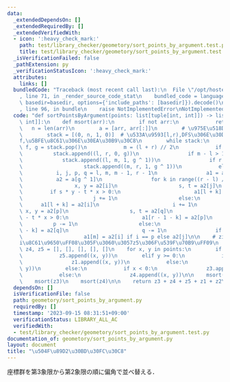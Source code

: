 ```yaml
---
data:
  _extendedDependsOn: []
  _extendedRequiredBy: []
  _extendedVerifiedWith:
  - icon: ':heavy_check_mark:'
    path: test/library_checker/geometory/sort_points_by_argument.test.py
    title: test/library_checker/geometory/sort_points_by_argument.test.py
  _isVerificationFailed: false
  _pathExtension: py
  _verificationStatusIcon: ':heavy_check_mark:'
  attributes:
    links: []
  bundledCode: "Traceback (most recent call last):\n  File \"/opt/hostedtoolcache/PyPy/3.10.13/x64/lib/pypy3.10/site-packages/onlinejudge_verify/documentation/build.py\"\
    , line 71, in _render_source_code_stat\n    bundled_code = language.bundle(stat.path,\
    \ basedir=basedir, options={'include_paths': [basedir]}).decode()\n  File \"/opt/hostedtoolcache/PyPy/3.10.13/x64/lib/pypy3.10/site-packages/onlinejudge_verify/languages/python.py\"\
    , line 96, in bundle\n    raise NotImplementedError\nNotImplementedError\n"
  code: "def sortPointsByArgument(points: list[tuple[int, int]]) -> list[tuple[int,\
    \ int]]:\n    def msort(arr):\n        if not arr:\n            return\n     \
    \   n = len(arr)\n        a = [arr, arr[:]]\n        # \u975E\u518D\u5E30DFS\n\
    \        stack = [(0, n, 1, 0)]  # \u533A\u9593[l,r),DFS\u306E\u30D5\u30E9\u30B0\
    f,\u5BFE\u8C61\u306E\u30EA\u30B9\u30C8\n        while stack:\n            l, r,\
    \ f, g = stack.pop()\n            m = (l + r) // 2\n            if f:\n      \
    \          stack.append((l, r, 0, g))\n                if m - l > 1:\n       \
    \             stack.append((l, m, 1, g ^ 1))\n                if r - m > 1:\n\
    \                    stack.append((m, r, 1, g ^ 1))\n            else:\n     \
    \           i, j, p, q = l, m, m - 1, r - 1\n                a1 = a[g]\n     \
    \           a2 = a[g ^ 1]\n                for k in range((r - l) // 2):\n   \
    \                 x, y = a2[i]\n                    s, t = a2[j]\n           \
    \         if s * y - t * x > 0:\n                        a1[l + k] = a2[j]\n \
    \                       j += 1\n                    else:\n                  \
    \      a1[l + k] = a2[i]\n                        i += 1\n                   \
    \ x, y = a2[p]\n                    s, t = a2[q]\n                    if s * y\
    \ - t * x > 0:\n                        a1[r - 1 - k] = a2[p]\n              \
    \          p -= 1\n                    else:\n                        a1[r - 1\
    \ - k] = a2[q]\n                        q -= 1\n                if (r - l) & 1:\n\
    \                    a1[m] = a2[i] if i == p else a2[j]\n\n    # zi\u306F\u7B2C\
    i\u8C61\u9650\uFF08\u305F\u3060\u3057z5\u306F\u539F\u70B9\uFF09\n    z1, z2, z3,\
    \ z4, z5 = [], [], [], [], []\n    for x, y in points:\n        if x == y == 0:\n\
    \            z5.append((x, y))\n        elif y >= 0:\n            if x >= 0:\n\
    \                z1.append((x, y))\n            else:\n                z2.append((x,\
    \ y))\n        else:\n            if x < 0:\n                z3.append((x, y))\n\
    \            else:\n                z4.append((x, y))\n\n    msort(z1)\n    msort(z2)\n\
    \    msort(z3)\n    msort(z4)\n\n    return z3 + z4 + z5 + z1 + z2\n"
  dependsOn: []
  isVerificationFile: false
  path: geometory/sort_points_by_argument.py
  requiredBy: []
  timestamp: '2023-09-15 08:31:51+09:00'
  verificationStatus: LIBRARY_ALL_AC
  verifiedWith:
  - test/library_checker/geometory/sort_points_by_argument.test.py
documentation_of: geometory/sort_points_by_argument.py
layout: document
title: "\u504F\u89D2\u30BD\u30FC\u30C8"
---
```


座標群を第3象限から第2象限の順に偏角で並べ替える．